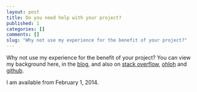 ```yaml
---
layout: post
title: Do you need help with your project?
published: 1
categories: []
comments: []
slug: "Why not use my experience for the benefit of your project?"
---
```


Why not use my experience for the benefit of your project? You can view my background here, in the [blog](/blog), and also on [stack overflow](http://stackoverflow.com/users/467754/nikos-baxevanis), [ohloh](http://www.ohloh.net/accounts/moodmosaic) and [github](https://github.com/moodmosaic).

I am available from February 1, 2014.
